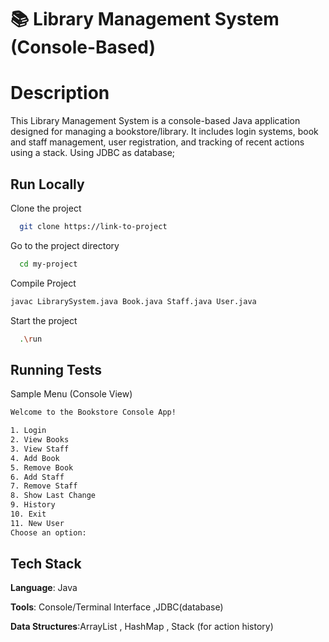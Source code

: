 
# 📚 Library Management System (Console-Based)

# Description

This Library Management System is a console-based Java application designed for managing a bookstore/library.
It includes login systems, book and staff management, user registration, and tracking of recent actions using a stack. Using JDBC as database;



## Run Locally

Clone the project

```bash
  git clone https://link-to-project
```

Go to the project directory

```bash
  cd my-project
```

Compile Project

```bash
javac LibrarySystem.java Book.java Staff.java User.java

```

Start the project

```bash
  .\run
```


## Running Tests

Sample Menu (Console View)

```bash
Welcome to the Bookstore Console App!

1. Login
2. View Books
3. View Staff
4. Add Book
5. Remove Book
6. Add Staff
7. Remove Staff
8. Show Last Change
9. History
10. Exit
11. New User
Choose an option:

```


## Tech Stack

**Language**: Java

**Tools**: Console/Terminal Interface ,JDBC(database)

**Data Structures**:ArrayList , HashMap , Stack (for action history)

